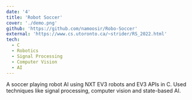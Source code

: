 ```yaml
---
date: '4'
title: 'Robot Soccer'
cover: './demo.png'
github: 'https://github.com/namoosir/Robo-Soccer'
external: 'https://www.cs.utoronto.ca/~strider/RS_2022.html'
tech:
  - C
  - Robotics
  - Signal Processing
  - Computer Vision
  - AI
---
```


A soccer playing robot AI using NXT EV3 robots and EV3 APIs in C. Used techniques like signal processing, computer vision and state-based AI.
